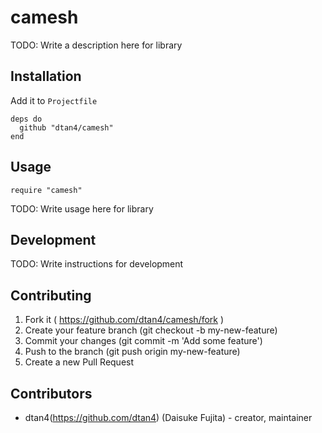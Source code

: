 # camesh

TODO: Write a description here for library

## Installation

Add it to `Projectfile`

```crystal
deps do
  github "dtan4/camesh"
end
```

## Usage

```crystal
require "camesh"
```

TODO: Write usage here for library

## Development

TODO: Write instructions for development

## Contributing

1. Fork it ( https://github.com/dtan4/camesh/fork )
2. Create your feature branch (git checkout -b my-new-feature)
3. Commit your changes (git commit -m 'Add some feature')
4. Push to the branch (git push origin my-new-feature)
5. Create a new Pull Request

## Contributors

- dtan4(https://github.com/dtan4) (Daisuke Fujita) - creator, maintainer
